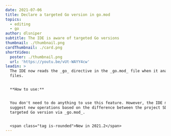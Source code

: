 ```yaml
---
date: 2021-07-06
title: Declare a targeted Go version in go.mod
topics:
  - editing
  - go
author: dlsniper
subtitle: The IDE is aware of targeted Go versions
thumbnail: ./thumbnail.png
cardThumbnail: ./card.png
shortVideo:
  poster: ./thumbnail.png
  url: 'https://youtu.be/vUt-WAYY4cw'
leadin: >
  The IDE now reads the _go_ directive in the _go.mod_ file when it analyzes
  files.


  **How to use:**


  You don't need to do anything to use this feature. However, the IDE might
  suggest new operations based on the difference between the project SDK and the
  targeted Go version via _go.mod_.


  <span class="tag is-rounded">New in 2021.2</span>
---
```


